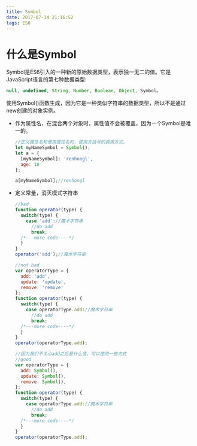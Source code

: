 ```yaml
---
title: Symbol
date: 2017-07-14 21:16:52
tags: ES6
---
```





# 什么是Symbol
Symbol是ES6引入的一种新的原始数据类型，表示独一无二的值。它是JavaScript语言的第七种数据类型:

<!-- more -->

```js
null, undefined, String, Number, Boolean, Object, Symbol。
```

使用Symbol()函数生成，因为它是一种类似字符串的数据类型，所以不是通过new创建的对象实例。

* 作为属性名，在混合两个对象时，属性值不会被覆盖，因为一个Symbol是唯一的。

  ```js
  //定义属性名和使用属性名时，使用方括号的调用方式。
  let myNameSymbol = Symbol();
  let a = {
    [myNameSymbol]: 'renhongl',
    age: 18
  };

  a[myNameSymbol];//renhongl

  ```

* 定义常量，消灭模式字符串

  ```js
  //bad
  function operator(type) {
    switch(type) {
      case 'add'://魔术字符串
      	//do add
      	break;
   	/*---more code----*/
    }
  }
  operator('add');//魔术字符串

  //not bad
  var operatorType = {
    add: 'add',
    update: 'update',
    remove: 'remove'
  };
  function operator(type) {
    switch(type) {
      case operatorType.add://魔术字符串
      	//do add
      	break;
   	/*---more code----*/
    }
  }
  operator(operatorType.add);

  //因为我们不关心add之后是什么值，可以使用一些方式
  //good
  var operatorType = {
    add: Symbol(),
    update: Symbol(),
    remove: Symbol(),
  };
  function operator(type) {
    switch(type) {
      case operatorType.add://魔术字符串
      	//do add
      	break;
   	/*---more code----*/
    }
  }
  operator(operatorType.add);
  ```

  ​